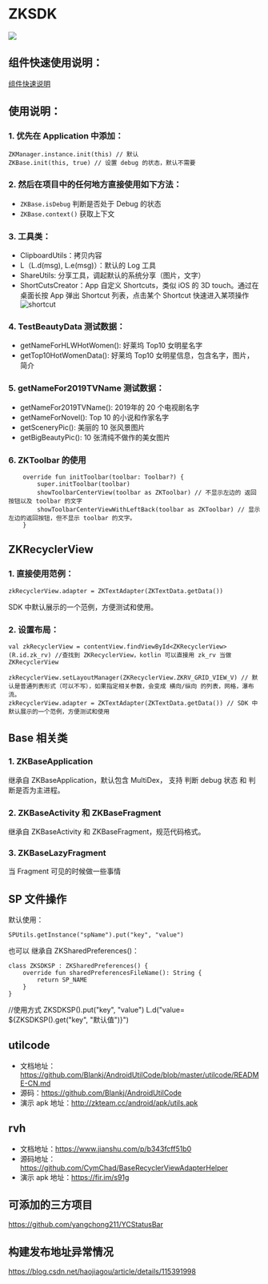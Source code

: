 # ZKSDK

[![](https://jitpack.io/v/ZhuoKeTeam/ZKSDK.svg)](https://jitpack.io/#ZhuoKeTeam/ZKSDK)

## 组件快速使用说明：

[组件快速说明](https://github.com/ZhuoKeTeam/ZKComponentDocument)

## 使用说明：

### 1. 优先在 Application 中添加：

```
ZKManager.instance.init(this) // 默认
ZKBase.init(this, true) // 设置 debug 的状态，默认不需要
```

### 2. 然后在项目中的任何地方直接使用如下方法：

- `ZKBase.isDebug`  判断是否处于 Debug 的状态
- `ZKBase.context()`  获取上下文

### 3. 工具类：

- ClipboardUtils：拷贝内容
- L（L.d(msg), L.e(msg)）：默认的 Log 工具
- ShareUtils: 分享工具，调起默认的系统分享（图片，文字）
- ShortCutsCreator：App 自定义 Shortcuts，类似 iOS 的 3D touch。通过在桌面长按 App 弹出 Shortcut 列表，点击某个 Shortcut 快速进入某项操作![shortcut](https://www.trinea.cn/wp-content/uploads/2016/11/android-shortcut.png)

### 4. TestBeautyData 测试数据：
- getNameForHLWHotWomen(): 好莱坞 Top10 女明星名字
- getTop10HotWomenData(): 好莱坞 Top10 女明星信息，包含名字，图片，简介

### 5. getNameFor2019TVName 测试数据：

- getNameFor2019TVName(): 2019年的 20 个电视剧名字
- getNameForNovel(): Top 10 的小说和作家名字
- getSceneryPic(): 美丽的 10 张风景图片
- getBigBeautyPic(): 10 张清纯不做作的美女图片

### 6. ZKToolbar 的使用

```
    override fun initToolbar(toolbar: Toolbar?) {
        super.initToolbar(toolbar)
        showToolbarCenterView(toolbar as ZKToolbar) // 不显示左边的 返回按钮以及 toolbar 的文字
        showToolbarCenterViewWithLeftBack(toolbar as ZKToolbar) // 显示左边的返回按钮，但不显示 toolbar 的文字。
    }
```

## ZKRecyclerView

### 1. 直接使用范例：

```
zkRecyclerView.adapter = ZKTextAdapter(ZKTextData.getData())
```

SDK 中默认展示的一个范例，方便测试和使用。

### 2. 设置布局：
```
val zkRecyclerView = contentView.findViewById<ZKRecyclerView>(R.id.zk_rv) //查找到 ZKRecyclerView，kotlin 可以直接用 zk_rv 当做 ZKRecyclerView

zkRecyclerView.setLayoutManager(ZKRecyclerView.ZKRV_GRID_VIEW_V) // 默认是普通列表形式（可以不写），如果指定相关参数，会变成 横向/纵向 的列表，网格，瀑布流。
zkRecyclerView.adapter = ZKTextAdapter(ZKTextData.getData()) // SDK 中默认展示的一个范例，方便测试和使用
```

## Base 相关类

### 1. ZKBaseApplication

继承自 ZKBaseApplication，默认包含 MultiDex， 支持 判断 debug 状态 和 判断是否为主进程。

### 2. ZKBaseActivity 和 ZKBaseFragment 

继承自 ZKBaseActivity 和 ZKBaseFragment，规范代码格式。

### 3. ZKBaseLazyFragment

当 Fragment 可见的时候做一些事情

## SP 文件操作

默认使用：
```
SPUtils.getInstance("spName").put("key", "value")
```
也可以 继承自 ZKSharedPreferences()：
```
class ZKSDKSP : ZKSharedPreferences() {
    override fun sharedPreferencesFileName(): String {
        return SP_NAME
    }
}

```

//使用方式
ZKSDKSP().put("key", "value")
L.d("value= ${ZKSDKSP().get("key", "默认值")}")

## utilcode

- 文档地址：https://github.com/Blankj/AndroidUtilCode/blob/master/utilcode/README-CN.md
- 源码：https://github.com/Blankj/AndroidUtilCode
- 演示 apk 地址：http://zkteam.cc/android/apk/utils.apk

## rvh

- 文档地址：https://www.jianshu.com/p/b343fcff51b0
- 源码地址：https://github.com/CymChad/BaseRecyclerViewAdapterHelper
- 演示 apk 地址：https://fir.im/s91g

## 可添加的三方项目

https://github.com/yangchong211/YCStatusBar


## 构建发布地址异常情况

https://blog.csdn.net/haojiagou/article/details/115391998

